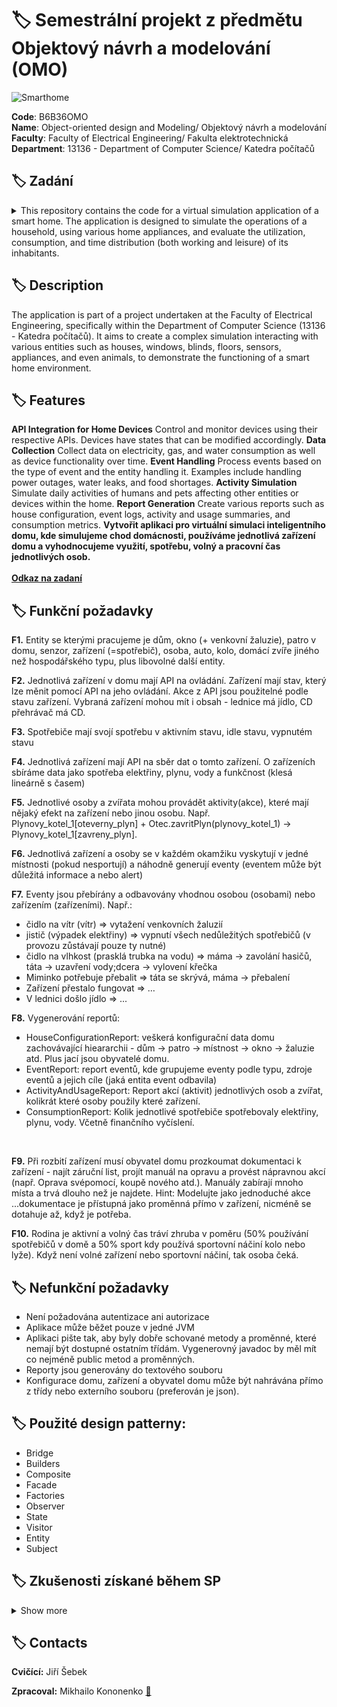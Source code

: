 # :label: Semestrální projekt z předmětu Objektový návrh a modelování  (OMO)

![Smarthome](https://gitlab.fel.cvut.cz/krossale/omo-pro/-/raw/main/images/home.png)

**Code**: B6B36OMO <br>
**Name**: Object-oriented design and Modeling/ Objektový návrh a modelování <br>
**Faculty**: Faculty of Electrical Engineering/ Fakulta elektrotechnická <br>
**Department**: 13136 - Department of Computer Science/ Katedra počítačů <br>

## :label: Zadání
<details><summary> This repository contains the code for a virtual simulation application of a smart home. The application is designed to simulate the operations of a household, using various home appliances, and evaluate the utilization, consumption, and time distribution (both working and leisure) of its inhabitants. </summary>
<br></details>


## :label: Description
The application is part of a project undertaken at the Faculty of Electrical Engineering, specifically within the Department of Computer Science (13136 - Katedra počítačů). It aims to create a complex simulation interacting with various entities such as houses, windows, blinds, floors, sensors, appliances, and even animals, to demonstrate the functioning of a smart home environment.

## :label: Features
**API Integration for Home Devices** Control and monitor devices using their respective APIs. Devices have states that can be modified accordingly.
**Data Collection** Collect data on electricity, gas, and water consumption as well as device functionality over time.
**Event Handling** Process events based on the type of event and the entity handling it. Examples include handling power outages, water leaks, and food shortages.
**Activity Simulation** Simulate daily activities of humans and pets affecting other entities or devices within the home.
**Report Generation** Create various reports such as house configuration, event logs, activity and usage summaries, and consumption metrics.
**Vytvořit aplikaci pro virtuální simulaci inteligentního domu, kde simulujeme chod domácnosti, používáme jednotlivá zařízení domu a vyhodnocujeme využití, spotřebu, volný a pracovní čas jednotlivých osob.** <br><br>
[**Odkaz na zadaní**](https://docs.google.com/document/d/1Y3EAonMWISGIhRqEhg9kaIxJZLXauUrZPiCyVq_LtEg/)



## :label: Funkční požadavky

**F1.** Entity se kterými pracujeme je dům, okno (+ venkovní žaluzie), patro v domu, senzor, zařízení (=spotřebič), osoba, auto, kolo, domácí zvíře jiného než hospodářského typu, plus libovolné další entity. <br>

**F2.** Jednotlivá zařízení v domu mají API na ovládání. Zařízení mají stav, který lze měnit pomocí API na jeho ovládání. Akce z API jsou použitelné podle stavu zařízení. Vybraná zařízení mohou mít i obsah - lednice má jídlo, CD přehrávač má CD.<br>

**F3.** Spotřebiče mají svojí spotřebu v aktivním stavu, idle stavu, vypnutém stavu<br>

**F4.** Jednotlivá zařízení mají API na sběr dat o tomto zařízení. O zařízeních sbíráme data jako spotřeba elektřiny, plynu, vody a funkčnost (klesá lineárně s časem)<br>

**F5.** Jednotlivé osoby a zvířata mohou provádět aktivity(akce), které mají nějaký efekt na zařízení nebo jinou osobu. Např. Plynovy_kotel_1[oteverny_plyn] + Otec.zavritPlyn(plynovy_kotel_1) -> Plynovy_kotel_1[zavreny_plyn].<br>

**F6.** Jednotlivá zařízení a osoby se v každém okamžiku vyskytují v jedné místnosti (pokud nesportují) a náhodně generují eventy (eventem může být důležitá informace a nebo alert)<br>

**F7.** Eventy jsou přebírány a odbavovány vhodnou osobou (osobami) nebo zařízením (zařízeními). Např.:
- čidlo na vítr (vítr) => vytažení venkovních žaluzií
- jistič (výpadek elektřiny) => vypnutí všech nedůležitých spotřebičů (v provozu zůstávají pouze ty nutné)
- čidlo na vlhkost (prasklá trubka na vodu) => máma -> zavolání hasičů, táta -> uzavření vody;dcera -> vylovení křečka
- Miminko potřebuje přebalit => táta se skrývá, máma -> přebalení
- Zařízení přestalo fungovat => …
- V lednici došlo jídlo => ...<br>

**F8.** Vygenerování reportů:
- HouseConfigurationReport: veškerá konfigurační data domu zachovávající hieararchii - dům -> patro -> místnost -> okno -> žaluzie atd. Plus jací jsou obyvatelé domu.
- EventReport: report eventů, kde grupujeme eventy podle typu, zdroje eventů a jejich cíle (jaká entita event odbavila)
- ActivityAndUsageReport: Report akcí (aktivit) jednotlivých osob a zvířat, kolikrát které osoby použily které zařízení.
- ConsumptionReport: Kolik jednotlivé spotřebiče spotřebovaly elektřiny, plynu, vody. Včetně finančního vyčíslení.
<br>

**F9.** Při rozbití zařízení musí obyvatel domu prozkoumat dokumentaci k zařízení - najít záruční list, projít manuál na opravu a provést nápravnou akcí (např. Oprava svépomocí, koupě nového atd.). Manuály zabírají mnoho místa a trvá dlouho než je najdete. Hint: Modelujte jako jednoduché akce ...dokumentace je přístupná jako proměnná přímo v zařízení, nicméně se dotahuje až, když je potřeba.<br>

**F10.** Rodina je aktivní a volný čas tráví zhruba v poměru (50% používání spotřebičů v domě a 50% sport kdy používá sportovní náčiní kolo nebo lyže). Když není volné zařízení nebo sportovní náčiní, tak osoba čeká.



## :label: Nefunkční požadavky

- Není požadována autentizace ani autorizace<br>
- Aplikace může běžet pouze v jedné JVM<br>
- Aplikaci pište tak, aby byly dobře schované metody a proměnné, které nemají být dostupné ostatním třídám. Vygenerovný javadoc by měl mít co nejméně public metod a proměnných.<br>
- Reporty jsou generovány do textového souboru<br>
- Konfigurace domu, zařízení a obyvatel domu může být nahrávána přímo z třídy nebo externího souboru (preferován je json).


## :label: Použité design patterny:
- Bridge	
- Builders	
- Composite	
- Facade	
- Factories	
- Observer	
- State	
- Visitor	
- Entity
- Subject


## :label: Zkušenosti získané během SP

<details><summary> Show more </summary><br>

Začali jsme tvorbou diagramu, který následně prošel několika proměnami. Dalé následovalo vytvoření kódu, laděného podle našeho vytvořeného diagramu. Během projektu prošly naše modely řadou vylepšení.<br>

Realizace všech Design Patternů pro nás byla novou zkušeností. Díky konzultacím s učitelem jsme neustále zdokonalovali náš projekt a každá setkání s ním přinášela viditelný posun vpřed. Měli jsme také možnost konzultovat s učitelem i na cvičení.<br>

S ohledem na naši předchozí nezkušenost s Design Patterny to bylo náročné, ale přesto jsme věnovali veškeré úsilí tomu, abychom se s touto novou výzvou vyrovnali. <br>

Celkově nás tato práce na projektu nadchla. Hlavním ponaučením pro mě bylo zjištění, že používání Design Patternů jako konceptuálního řešení konkrétních problémů nejen šetří čas, ale zároveň zvyšuje efektivitu a minimalizuje riziko vzniku chyb.


</details>


## :label: Contacts

**Cvičící:** Jiří Šebek <br>

**Zpracoval:** Mikhailo Kononenko **[📧](mailto:kononmi1@fel.czut.cz)**<br>

